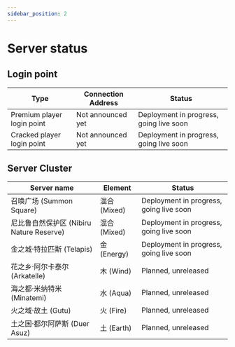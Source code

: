 ```yaml
---
sidebar_position: 2
---
```


# Server status

## Login point

| Type | Connection Address | Status |
| --- | --- | --- |
| Premium player login point | Not announced yet | Deployment in progress, going live soon |
| Cracked player login point | Not announced yet | Deployment in progress, going live soon |

## Server Cluster

| Server name | Element | Status |
| --- | --- | --- |
| 召唤广场 (Summon Square) | 混合 (Mixed) | Deployment in progress, going live soon |
| 尼比鲁自然保护区 (Nibiru Nature Reserve) | 混合 (Mixed) | Deployment in progress, going live soon |
| 金之城·特拉匹斯 (Telapis) | 金 (Energy) | Deployment in progress, going live soon |
| 花之乡·阿尔卡泰尔 (Arkatelle) | 木 (Wind) | Planned, unreleased |
| 海之都·米纳特米 (Minatemi) | 水 (Aqua) | Planned, unreleased |
| 火之域·故土 (Gutu) | 火 (Fire) | Planned, unreleased |
| 土之国·都尔阿萨斯 (Duer Asuz) | 土 (Earth) | Planned, unreleased |
